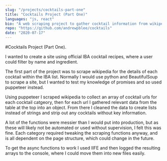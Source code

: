 ```yaml
---
slug: "/projects/cocktails-part-one"
title: "Cocktails Project (Part One)"
languages: "js, react"
bio: "A web scraping project to gather cocktail information from wikipedia"
repo: "https://github.com/andrewpblee/cocktails"
date: "2020-07-17"
---
```


#Cocktails Project (Part One)<span>.</span>

I wanted to create a site using official IBA cocktail recipes, where a user could filter by name and ingredient.

The first part of the project was to scrape wikipedia for the details of each cocktail within the IBA list. Normally I would use python and BeautifulSoup to scrape a site, but I wanted to test my knowledge of promises and so used puppeteer instead.

Using puppeteer I scraped wikipedia to collect an array of cocktail urls for each cocktail catgeory, then for each url I gathered relevant data from the table at the top into an object. From there I cleaned the data to create lists instead of strings and strip out any cocktails without key information.

A lot of the functions were messier than I would put into production, but as these will likely not be automated or used without supervision, I felt this was fine. Each category required tweaking the scraping functions anyway, and is all dependent on the page structure, which could change in the future.

To get the async functions to work I used IIFE and then logged the resulting arrays to the console, where I could move them into new files easily.
